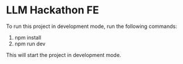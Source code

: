 # LLM Hackathon FE

To run this project in development mode, run the following commands:

1. npm install
2. npm run dev

This will start the project in development mode.

